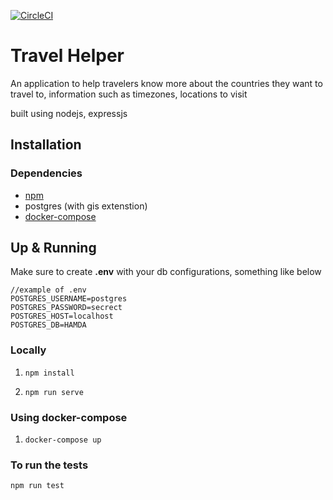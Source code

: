 [![CircleCI](https://circleci.com/gh/amrHassanAbdallah/Traveling-Helper/tree/master.svg?style=svg)](https://circleci.com/gh/amrHassanAbdallah/Traveling-Helper/tree/master)

# Travel Helper

An application to help travelers know more about the countries they want to travel to, information such as timezones, locations to visit

built using nodejs, expressjs 

## Installation


### Dependencies
* [npm](https://docs.npmjs.com/downloading-and-installing-node-js-and-npm)
* postgres (with gis extenstion)
* [docker-compose](https://docs.docker.com/compose/install/)

## Up & Running
Make sure to create **.env** with your db configurations, something like below

```
//example of .env
POSTGRES_USERNAME=postgres
POSTGRES_PASSWORD=secrect
POSTGRES_HOST=localhost
POSTGRES_DB=HAMDA
```

### Locally
1. ```shell
   npm install
   ```
2. ```shell
   npm run serve
   ```


### Using docker-compose
1. ```shell
   docker-compose up
   ```


### To run the tests
```bash
npm run test
```
